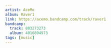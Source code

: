 ```yaml
---
artist: AceMo
album: Raver1
link: https://acemo.bandcamp.com/track/raver1
bandcamp:
  track: 803273273
  album: 4016894973
tags: [music]
---
```

